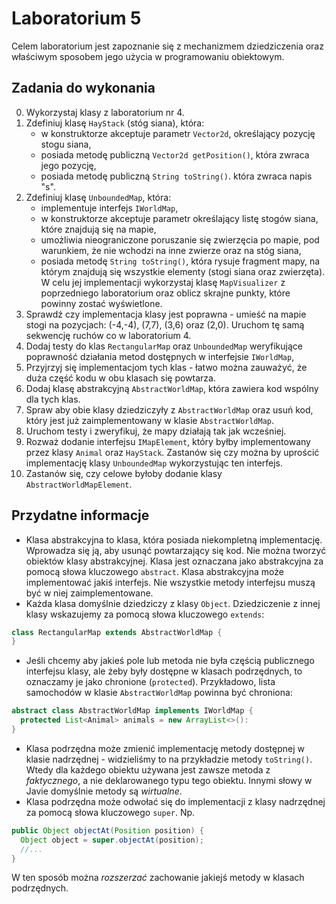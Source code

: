 # Laboratorium 5

Celem laboratorium jest zapoznanie się z mechanizmem dziedziczenia oraz właściwym sposobem jego użycia w programowaniu
obiektowym.

## Zadania do wykonania

0. Wykorzystaj klasy z laboratorium nr 4.
1. Zdefiniuj klasę `HayStack` (stóg siana), która:
   * w konstruktorze akceptuje parametr `Vector2d`, określający pozycję stogu siana,
   * posiada metodę publiczną `Vector2d getPosition()`, która zwraca jego pozycję,
   * posiada metodę publiczną `String toString()`. która zwraca napis "s".
1. Zdefiniuj klasę `UnboundedMap`, która:
   * implementuje interfejs `IWorldMap`,
   * w konstruktorze akceptuje parametr określający listę stogów siana, które znajdują się na mapie,
   * umożliwia nieograniczone poruszanie się zwierzęcia po mapie, pod warunkiem, że nie wchodzi na inne zwierze oraz na
     stóg siana,
   * posiada metodę `String toString()`, która rysuje fragment mapy, na którym znajdują się wszystkie elementy (stogi
     siana oraz zwierzęta). W celu jej implementacji wykorzystaj klasę `MapVisualizer` z poprzedniego laboratorium oraz
     oblicz skrajne punkty, które powinny zostać wyświetlone.
2. Sprawdź czy implementacja klasy jest poprawna - umieść na mapie stogi na pozycjach: (-4,-4), (7,7), (3,6) oraz (2,0).
   Uruchom tę samą sekwencję ruchów co w laboratorium 4.
3. Dodaj testy do klas `RectangularMap` oraz `UnboundedMap` weryfikujące poprawność działania metod dostępnych w
   interfejsie `IWorldMap`,
4. Przyjrzyj się implementacjom tych klas - łatwo można zauważyć, że duża część kodu w obu klasach się powtarza. 
5. Dodaj klasę abstrakcyjną `AbstractWorldMap`, która zawiera kod wspólny dla tych klas.
6. Spraw aby obie klasy dziedziczyły z `AbstractWorldMap` oraz usuń kod, który jest już zaimplementowany w klasie
   `AbstractWorldMap`.
7. Uruchom testy i zweryfikuj, że mapy działają tak jak wcześniej.
8. Rozważ dodanie interfejsu `IMapElement`, który byłby implementowany przez klasy `Animal` oraz `HayStack`. Zastanów się
   czy można by uprościć implementację klasy `UnboundedMap` wykorzystując ten interfejs.
9. Zastanów się, czy celowe byłoby dodanie klasy `AbstractWorldMapElement`.

## Przydatne informacje

* Klasa abstrakcyjna to klasa, która posiada niekompletną implementację. Wprowadza się ją, aby usunąć powtarzający się
  kod. Nie można tworzyć obiektów klasy abstrakcyjnej. Klasa jest oznaczana jako abstrakcyjna za pomocą słowa kluczowego
  `abstract`. Klasa abstrakcyjna może implementować jakiś interfejs. Nie wszystkie metody interfejsu muszą być w niej
  zaimplementowane.
* Każda klasa domyślnie dziedziczy z klasy `Object`. Dziedziczenie z innej klasy wskazujemy za pomocą słowa kluczowego
  `extends`:
```java
class RectangularMap extends AbstractWorldMap {
}
```
* Jeśli chcemy aby jakieś pole lub metoda nie była częścią publicznego interfejsu klasy, ale żeby były dostępne w
  klasach podrzędnych, to oznaczamy je jako chronione (`protected`). Przykładowo, lista samochodów w klasie `AbstractWorldMap`
  powinna być chroniona:
```java
abstract class AbstractWorldMap implements IWorldMap {
  protected List<Animal> animals = new ArrayList<>():
}
```
* Klasa podrzędna może zmienić implementację metody dostępnej w klasie nadrzędnej - widzieliśmy to na przykładzie metody
  `toString()`. Wtedy dla każdego obiektu używana jest zawsze metoda z *faktycznego*, a nie deklarowanego typu tego
  obiektu. Innymi słowy w Javie domyślnie metody są *wirtualne*.
* Klasa podrzędna może odwołać się do implementacji z klasy nadrzędnej za pomocą słowa kluczowego `super`. Np.
```java
public Object objectAt(Position position) {
  Object object = super.objectAt(position);
  //...
}
```
W ten sposób można *rozszerzać* zachowanie jakiejś metody w klasach podrzędnych.
